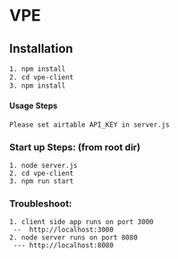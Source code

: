 # VPE


## Installation
```bash
1. npm install
2. cd vpe-client
3. npm install
```

#### Usage Steps

```
Please set airtable API_KEY in server.js
```

### Start up Steps: (from root dir)
```
1. node server.js
2. cd vpe-client
3. npm run start
```

### Troubleshoot:
```
1. client side app runs on port 3000
 --  http://localhost:3000
2. node server runs on port 8080
 --- http://localhost:8080

```
